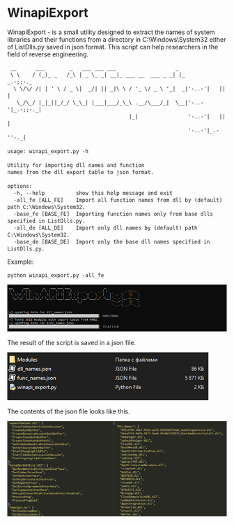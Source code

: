 # WinapiExport
WinapiExport - is a small utility designed to extract the names of system libraries and 
their functions from a directory in C:\\Windows\\System32 either of ListDlls.py saved in json format.
This script can help researchers in the field of reverse engineering.
```
 __      ___        _   ___ ___ ___                   _
 \ \    / (_)_ _   /_\ | _ \_ _| __|_ ___ __  ___ _ _| |_        _.-;;-._
  \ \/\/ /| | ' \ / _ \|  _/| || _|\ \ / '_ \/ _ \ '_|  _|'-..-'|   ||   |
   \_/\_/ |_|_||_/_/ \_\_| |___|___/_\_\ .__/\___/_|  \__|'-..-'|_.-;;-._|
                                       |_|                '-..-'|   ||   |
                                                          '-..-'|_.-''-._|

usage: winapi_export.py -h

Utility for importing dll names and function
names from the dll export table to json format.

options:
  -h, --help          show this help message and exit
  -all_fe [ALL_FE]    Import all function names from dll by (default) path C:\Windows\System32.
  -base_fe [BASE_FE]  Importing function names only from base dlls specified in ListDlls.py.
  -all_de [ALL_DE]    Import only dll names by (default) path C:\Windows\System32.
  -base_de [BASE_DE]  Import only the base dll names specified in ListDlls.py.
```
Example:
```
python winapi_export.py -all_fe
```
![cmdwinapiexport](https://github.com/d0x65viant/Images/blob/main/winapiexport2.png)

The result of the script is saved in a json file.

![resultjson](https://github.com/d0x65viant/Images/blob/main/res.png)

The contents of the json file looks like this.
<p align="center">
<img width=800, src="https://github.com/d0x65viant/Images/blob/main/resfuncjson.png">
</p>
